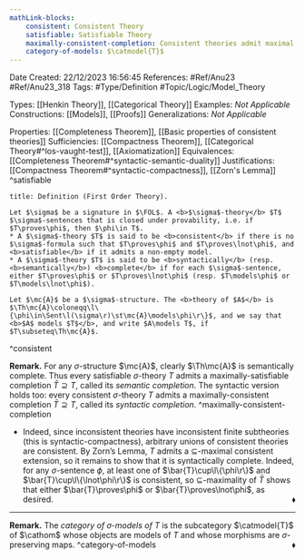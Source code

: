 ```yaml
---
mathLink-blocks:
    consistent: Consistent Theory
    satisfiable: Satisfiable Theory
    maximally-consistent-completion: Consistent theories admit maximal completions
    category-of-models: $\catmodel{T}$
---
```


<div class="topSpace"></div>

Date Created: 22/12/2023 16:56:45
References: #Ref/Anu23 #Ref/Anu23_318
Tags: #Type/Definition #Topic/Logic/Model_Theory

Types: [[Henkin Theory]], [[Categorical Theory]]
Examples: <i>Not Applicable</i>
Constructions: [[Models]], [[Proofs]]
Generalizations: <i>Not Applicable</i>

Properties: [[Completeness Theorem]], [[Basic properties of consistent theories]]
Sufficiencies: [[Compactness Theorem]], [[Categorical Theory#^los-vaught-test]], [[Axiomatization]]
Equivalences: [[Completeness Theorem#^syntactic-semantic-duality]]
Justifications: [[Compactness Theorem#^syntactic-compactness]], [[Zorn's Lemma]]
^satisfiable

``` ad-Definition
title: Definition (First Order Theory).

Let $\sigma$ be a signature in $\FOL$. A <b>$\sigma$-theory</b> $T$  $\sigma$-sentences that is closed under provability, i.e. if $T\proves\phi$, then $\phi\in T$.
* A $\sigma$-theory $T$ is said to be <b>consistent</b> if there is no $\sigma$-formula such that $T\proves\phi$ and $T\proves\lnot\phi$, and <b>satisfiable</b> if it admits a non-empty model.
* A $\sigma$-theory $T$ is said to be <b>syntactically</b> (resp. <b>semantically</b>) <b>complete</b> if for each $\sigma$-sentence, either $T\proves\phi$ or $T\proves\lnot\phi$ (resp. $T\models\phi$ or $T\models\lnot\phi$).

Let $\mc{A}$ be a $\sigma$-structure. The <b>theory of $A$</b> is $\Th\mc{A}\coloneqq\l\{\phi\in\Sent\l(\sigma\r)\st\mc{A}\models\phi\r\}$, and we say that <b>$A$ models $T$</b>, and write $A\models T$, if $T\subseteq\Th\mc{A}$.

```
^consistent

<b>Remark.</b> For any $\sigma$-structure $\mc{A}$, clearly $\Th\mc{A}$ is semantically complete. Thus every satisfiable $\sigma$-theory $T$ admits a maximally-satisfiable completion $\bar{T}\supseteq T$, called its <i>semantic completion</i>. The syntactic version holds too: every consistent $\sigma$-theory $T$ admits a maximally-consistent completion $\bar{T}\supseteq T$, called its <i>syntactic completion</i>. ^maximally-consistent-completion
* Indeed, since inconsistent theories have inconsistent finite subtheories (this is syntactic-compactness), arbitrary unions of consistent theories are consistent. By Zorn’s Lemma, $T$ admits a $\subseteq$-maximal consistent extension, so it remains to show that it is syntactically complete. Indeed, for any $\sigma$-sentence $\phi$, at least one of $\bar{T}\cup\l\{\phi\r\}$ and $\bar{T}\cup\l\{\lnot\phi\r\}$ is consistent, so $\subseteq$-maximality of $\bar{T}$ shows that either $\bar{T}\proves\phi$ or $\bar{T}\proves\lnot\phi$, as desired.<span style="float:right;">$\blacklozenge$</span>

---

<b>Remark.</b> The <i>category of $\sigma$-models of $T$</i> is the subcategory $\catmodel{T}$ of $\cathom$ whose objects are models of $T$ and whose morphisms are $\sigma$-preserving maps.<span style="float:right;">$\blacklozenge$</span> ^category-of-models
